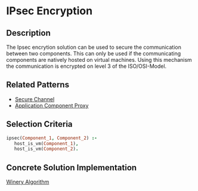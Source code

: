 # IPsec Encryption

## Description
The Ipsec encrytion solution can be used to secure the communication between two components.
This can only be used if the communicating components are natively hosted on virtual machines.
Using this mechanism the communication is encrypted on level 3 of the ISO/OSI-Model.

## Related Patterns

* [Secure Channel](../pattern_prologfiles/SecureChannel.md)
* [Application Component Proxy](../pattern_prologfiles/ApplicationComponentProxy.md)

## Selection Criteria

```prolog
ipsec(Component_1, Component_2) :-
   host_is_vm(Component_1),
   host_is_vm(Component_2).
```

## Concrete Solution Implementation

[Winery Algorithm](https://github.com/eclipse/winery)


